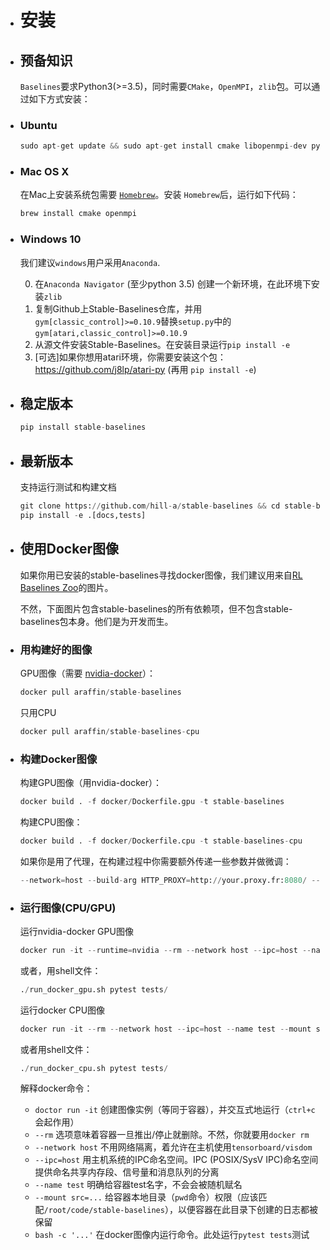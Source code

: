 - # 安装

- ## 预备知识

  `Baselines`要求Python3(>=3.5)，同时需要`CMake`，`OpenMPI`，`zlib`包。可以通过如下方式安装：

- ### Ubuntu

  ```python
  sudo apt-get update && sudo apt-get install cmake libopenmpi-dev python3-dev zlib1g-dev
  ```

- ### Mac OS X

  在Mac上安装系统包需要 [`Homebrew`](https://brew.sh/)。安装 `Homebrew`后，运行如下代码：

  ```python
  brew install cmake openmpi
  ```

- ### Windows 10

  我们建议`windows`用户采用`Anaconda`.

  0. 在`Anaconda Navigator` (至少python 3.5) 创建一个新环境，在此环境下安装`zlib` 
  1. 复制Github上Stable-Baselines仓库，并用`gym[classic_control]>=0.10.9`替换`setup.py`中的`gym[atari,classic_control]>=0.10.9` 
  2. 从源文件安装Stable-Baselines。在安装目录运行`pip install -e`
  3. [可选]如果你想用atari环境，你需要安装这个包：<https://github.com/j8lp/atari-py> (再用 `pip install -e`)

- ## 稳定版本

  ```python
  pip install stable-baselines
  ```

- ## 最新版本

  支持运行测试和构建文档

  ```python
  git clone https://github.com/hill-a/stable-baselines && cd stable-baselines
  pip install -e .[docs,tests]
  ```

- ## 使用Docker图像

  如果你用已安装的stable-baselines寻找docker图像，我们建议用来自[RL Baselines Zoo](https://github.com/araffin/rl-baselines-zoo)的图片。

  不然，下面图片包含stable-baselines的所有依赖项，但不包含stable-baselines包本身。他们是为开发而生。

- ### 用构建好的图像

  GPU图像（需要 [nvidia-docker](https://github.com/NVIDIA/nvidia-docker)）：

  ```python
  docker pull araffin/stable-baselines
  ```

  只用CPU

  ```python
  docker pull araffin/stable-baselines-cpu
  ```

- ### 构建Docker图像

  构建GPU图像（用nvidia-docker）：

  ```python
  docker build . -f docker/Dockerfile.gpu -t stable-baselines
  ```

  构建CPU图像：

  ```python
  docker build . -f docker/Dockerfile.cpu -t stable-baselines-cpu
  ```

  如果你是用了代理，在构建过程中你需要额外传递一些参数并做微调：

  ```python
  --network=host --build-arg HTTP_PROXY=http://your.proxy.fr:8080/ --build-arg http_proxy=http://your.proxy.fr:8080/ --build-arg HTTPS_PROXY=https://your.proxy.fr:8080/ --build-arg https_proxy=https://your.proxy.fr:8080/
  ```

- ### 运行图像(CPU/GPU)

  运行nvidia-docker GPU图像

  ```python
  docker run -it --runtime=nvidia --rm --network host --ipc=host --name test --mount src="$(pwd)",target=/root/code/stable-baselines,type=bind araffin/stable-baselines bash -c 'cd /root/code/stable-baselines/ && pytest tests/'
  ```

  或者，用shell文件：

  ```python
  ./run_docker_gpu.sh pytest tests/
  ```

  运行docker CPU图像

  ```python
  docker run -it --rm --network host --ipc=host --name test --mount src="$(pwd)",target=/root/code/stable-baselines,type=bind araffin/stable-baselines-cpu bash -c 'cd /root/code/stable-baselines/ && pytest tests/'
  ```

  或者用shell文件：

  ```python
  ./run_docker_cpu.sh pytest tests/
  ```

  解释docker命令：

  - `doctor run -it` 创建图像实例（等同于容器），并交互式地运行（`ctrl+c`会起作用）
  - `--rm` 选项意味着容器一旦推出/停止就删除。不然，你就要用`docker rm` 
  - `--network host` 不用网络隔离，着允许在主机使用`tensorboard/visdom` 
  - `--ipc=host` 用主机系统的IPC命名空间。IPC (POSIX/SysV IPC)命名空间提供命名共享内存段、信号量和消息队列的分离
  - `--name test` 明确给容器test名字，不会会被随机赋名 
  - `--mount src=...` 给容器本地目录（`pwd`命令）权限（应该匹配`/root/code/stable-baselines`），以便容器在此目录下创建的日志都被保留
  - `bash -c '...'` 在docker图像内运行命令。此处运行`pytest tests`测试

  
